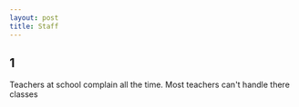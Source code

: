 ```yaml
---
layout: post
title: Staff
---
```


## 1 
Teachers at school complain all the time. Most teachers can't handle there classes 
